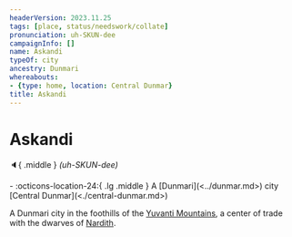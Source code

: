 ```yaml
---
headerVersion: 2023.11.25
tags: [place, status/needswork/collate]
pronunciation: uh-SKUN-dee
campaignInfo: []
name: Askandi
typeOf: city
ancestry: Dunmari
whereabouts:
- {type: home, location: Central Dunmar}
title: Askandi
---
```

# Askandi
:speaker:{ .middle } *(uh-SKUN-dee)*  
<div class="grid cards ext-narrow-margin ext-one-column" markdown>
-    :octicons-location-24:{ .lg .middle } A [Dunmari](<../dunmar.md>) city [Central Dunmar](<./central-dunmar.md>)  
</div>


A Dunmari city in the foothills of the [Yuvanti Mountains](<../../../yuvanti-mountains.md>), a center of trade with the dwarves of [Nardith](<../../nardith/nardith.md>). 


